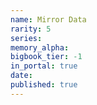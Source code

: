 ```yaml
---
name: Mirror Data
rarity: 5
series:
memory_alpha:
bigbook_tier: -1
in_portal: true
date:
published: true
---
```



